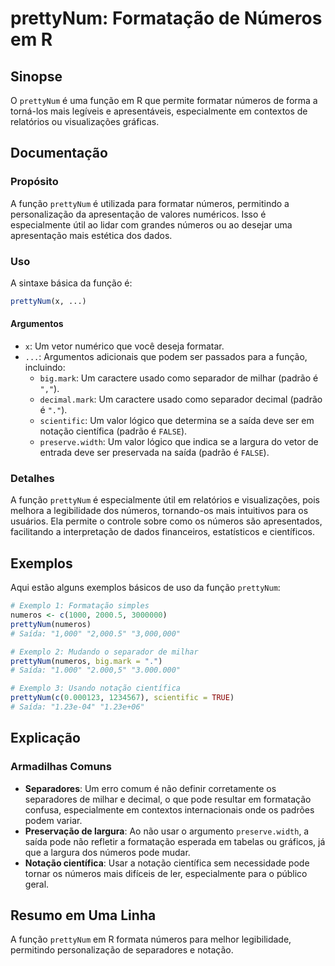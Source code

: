 <!--
Meta Description: # prettyNum: Formatação de Números em R ## Sinopse O `prettyNum` é uma função em R que permite formatar números de forma a torná-los mais legíveis e a...
Meta Keywords: prettynum, números, 000, função, que
-->

# prettyNum: Formatação de Números em R

## Sinopse
O `prettyNum` é uma função em R que permite formatar números de forma a torná-los mais legíveis e apresentáveis, especialmente em contextos de relatórios ou visualizações gráficas.

## Documentação
### Propósito
A função `prettyNum` é utilizada para formatar números, permitindo a personalização da apresentação de valores numéricos. Isso é especialmente útil ao lidar com grandes números ou ao desejar uma apresentação mais estética dos dados.

### Uso
A sintaxe básica da função é:

```R
prettyNum(x, ...)
```

#### Argumentos
- `x`: Um vetor numérico que você deseja formatar.
- `...`: Argumentos adicionais que podem ser passados para a função, incluindo:
  - `big.mark`: Um caractere usado como separador de milhar (padrão é `","`).
  - `decimal.mark`: Um caractere usado como separador decimal (padrão é `"."`).
  - `scientific`: Um valor lógico que determina se a saída deve ser em notação científica (padrão é `FALSE`).
  - `preserve.width`: Um valor lógico que indica se a largura do vetor de entrada deve ser preservada na saída (padrão é `FALSE`).

### Detalhes
A função `prettyNum` é especialmente útil em relatórios e visualizações, pois melhora a legibilidade dos números, tornando-os mais intuitivos para os usuários. Ela permite o controle sobre como os números são apresentados, facilitando a interpretação de dados financeiros, estatísticos e científicos.

## Exemplos
Aqui estão alguns exemplos básicos de uso da função `prettyNum`:

```R
# Exemplo 1: Formatação simples
numeros <- c(1000, 2000.5, 3000000)
prettyNum(numeros)
# Saída: "1,000" "2,000.5" "3,000,000"

# Exemplo 2: Mudando o separador de milhar
prettyNum(numeros, big.mark = ".")
# Saída: "1.000" "2.000,5" "3.000.000"

# Exemplo 3: Usando notação científica
prettyNum(c(0.000123, 1234567), scientific = TRUE)
# Saída: "1.23e-04" "1.23e+06"
```

## Explicação
### Armadilhas Comuns
- **Separadores**: Um erro comum é não definir corretamente os separadores de milhar e decimal, o que pode resultar em formatação confusa, especialmente em contextos internacionais onde os padrões podem variar.
- **Preservação de largura**: Ao não usar o argumento `preserve.width`, a saída pode não refletir a formatação esperada em tabelas ou gráficos, já que a largura dos números pode mudar.
- **Notação científica**: Usar a notação científica sem necessidade pode tornar os números mais difíceis de ler, especialmente para o público geral.

## Resumo em Uma Linha
A função `prettyNum` em R formata números para melhor legibilidade, permitindo personalização de separadores e notação.